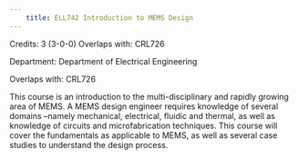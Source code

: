 ```yaml
---
    title: ELL742 Introduction to MEMS Design
---
```

Credits: 3 (3-0-0) Overlaps with: CRL726

Department: Department of Electrical Engineering

Overlaps with: CRL726

This course is an introduction to the multi-disciplinary and rapidly growing area of MEMS. A MEMS design engineer requires knowledge of several domains –namely mechanical, electrical, fluidic and thermal, as well as knowledge of circuits and microfabrication techniques. This course will cover the fundamentals as applicable to MEMS, as well as several case studies to understand the design process.